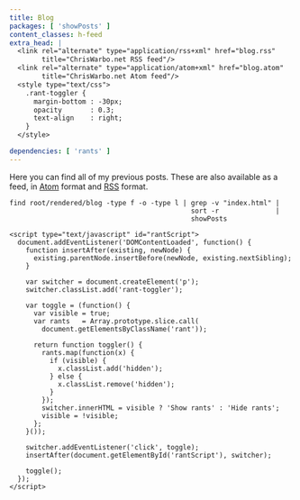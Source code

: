 ```yaml
---
title: Blog
packages: [ 'showPosts' ]
content_classes: h-feed
extra_head: |
  <link rel="alternate" type="application/rss+xml" href="blog.rss"
        title="ChrisWarbo.net RSS feed"/>
  <link rel="alternate" type="application/atom+xml" href="blog.atom"
        title="ChrisWarbo.net Atom feed"/>
  <style type="text/css">
    .rant-toggler {
      margin-bottom : -30px;
      opacity       : 0.3;
      text-align    : right;
    }
  </style>

dependencies: [ 'rants' ]
---
```


Here you can find all of my previous posts. These are also available as a feed,
in [Atom](/blog.atom) format and [RSS](/blog.rss) format.

```{.unwrap pipe="sh | pandoc -t json" id="posts"}
find root/rendered/blog -type f -o -type l | grep -v "index.html" |
                                             sort -r              |
                                             showPosts
```

<!-- We strip leading spaces with sed to avoid becoming a code block -->

```{.unwrap pipe="sed -e 's/^ *//g' | pandoc -f markdown -t json"}
<script type="text/javascript" id="rantScript">
  document.addEventListener('DOMContentLoaded', function() {
    function insertAfter(existing, newNode) {
      existing.parentNode.insertBefore(newNode, existing.nextSibling);
    }

    var switcher = document.createElement('p');
    switcher.classList.add('rant-toggler');

    var toggle = (function() {
      var visible = true;
      var rants   = Array.prototype.slice.call(
        document.getElementsByClassName('rant'));

      return function toggler() {
        rants.map(function(x) {
          if (visible) {
            x.classList.add('hidden');
          } else {
            x.classList.remove('hidden');
          }
        });
        switcher.innerHTML = visible ? 'Show rants' : 'Hide rants';
        visible = !visible;
      };
    }());

    switcher.addEventListener('click', toggle);
    insertAfter(document.getElementById('rantScript'), switcher);

    toggle();
  });
</script>
```
